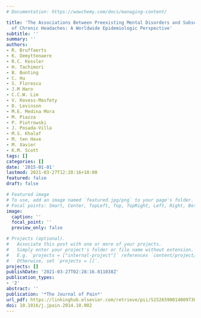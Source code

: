 ```yaml
---
# Documentation: https://wowchemy.com/docs/managing-content/

title: 'The Associations Between Preexisting Mental Disorders and Subsequent Onset
  of Chronic Headaches: A Worldwide Epidemiologic Perspective'
subtitle: ''
summary: ''
authors:
- R. Bruffaerts
- K. Demyttenaere
- R.C. Kessler
- H. Tachimori
- B. Bunting
- C. Hu
- S. Florescu
- J.M Haro
- C.C.W. Lim
- V. Kovess-Masfety
- D. Levinson
- M.E. Medina Mora
- M. Piazza
- P. Piotrowski
- J. Posada-Villa
- M.S. Khalaf
- M. ten Have
- M. Xavier
- K.M. Scott
tags: []
categories: []
date: '2015-01-01'
lastmod: 2021-03-27T12:28:16+10:00
featured: false
draft: false

# Featured image
# To use, add an image named `featured.jpg/png` to your page's folder.
# Focal points: Smart, Center, TopLeft, Top, TopRight, Left, Right, BottomLeft, Bottom, BottomRight.
image:
  caption: ''
  focal_point: ''
  preview_only: false

# Projects (optional).
#   Associate this post with one or more of your projects.
#   Simply enter your project's folder or file name without extension.
#   E.g. `projects = ["internal-project"]` references `content/project/deep-learning/index.md`.
#   Otherwise, set `projects = []`.
projects: []
publishDate: '2021-03-27T02:28:16.011038Z'
publication_types:
- '2'
abstract: ''
publication: '*The Journal of Pain*'
url_pdf: https://linkinghub.elsevier.com/retrieve/pii/S1526590014009730
doi: 10.1016/j.jpain.2014.10.002
---
```

